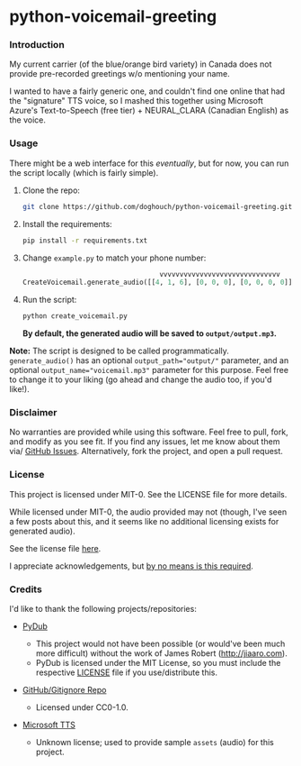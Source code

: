 # python-voicemail-greeting

### Introduction

My current carrier (of the blue/orange bird variety) in Canada does not provide pre-recorded greetings w/o mentioning your name.

I wanted to have a fairly generic one, and couldn't find one online that had the "signature" TTS voice, so I mashed this together using Microsoft Azure's Text-to-Speech (free tier) + NEURAL_CLARA (Canadian English) as the voice.

### Usage

There might be a web interface for this *eventually*, but for now, you can run the script locally (which is fairly simple).

1. Clone the repo:

    ```bash
    git clone https://github.com/doghouch/python-voicemail-greeting.git
    ```

2. Install the requirements:

    ```bash
    pip install -r requirements.txt
    ```

3. Change `example.py` to match your phone number:

    ```python
                                      vvvvvvvvvvvvvvvvvvvvvvvvvvvvvv
    CreateVoicemail.generate_audio([[4, 1, 6], [0, 0, 0], [0, 0, 0, 0]])
    ```

4. Run the script:

    ```bash
    python create_voicemail.py
    ```

    **By default, the generated audio will be saved to `output/output.mp3`.**

**Note:** The script is designed to be called programmatically. `generate_audio()` has an optional `output_path="output/"` parameter, and an optional `output_name="voicemail.mp3"` parameter for this purpose. Feel free to change it to your liking (go ahead and change the audio too, if you'd like!).

### Disclaimer

No warranties are provided while using this software. Feel free to pull, fork, and modify as you see fit. If you find any issues, let me know about them via/ [GitHub Issues](https://github.com/doghouch/python-voicemail-greeting/issues). Alternatively, fork the project, and open a pull request.

### License

This project is licensed under MIT-0. See the LICENSE file for more details.

While licensed under MIT-0, the audio provided may not (though, I've seen a few posts about this, and it seems like no additional licensing exists for generated audio).

See the license file [here](https://github.com/doghouch/python-voicemail-greeting/blob/main/LICENSE).

I appreciate acknowledgements, but <ins>by no means is this required</ins>.

### Credits

I'd like to thank the following projects/repositories:

- [PyDub](https://github.com/jiaaro/pydub)
  - This project would not have been possible (or would've been much more difficult) without the work of James Robert (http://jiaaro.com).
  - PyDub is licensed under the MIT License, so you must include the respective [LICENSE](https://github.com/jiaaro/pydub/blob/master/LICENSE) file if you use/distribute this.

- [GitHub/Gitignore Repo](https://github.com/github/gitignore/tree/main/)
  - Licensed under CC0-1.0.

- [Microsoft TTS](https://azure.microsoft.com/en-ca/services/cognitive-services/text-to-speech/)
  - Unknown license; used to provide sample `assets` (audio) for this project.

